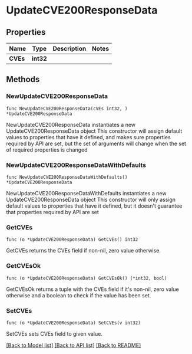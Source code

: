 # UpdateCVE200ResponseData

## Properties

Name | Type | Description | Notes
------------ | ------------- | ------------- | -------------
**CVEs** | **int32** |  | 

## Methods

### NewUpdateCVE200ResponseData

`func NewUpdateCVE200ResponseData(cVEs int32, ) *UpdateCVE200ResponseData`

NewUpdateCVE200ResponseData instantiates a new UpdateCVE200ResponseData object
This constructor will assign default values to properties that have it defined,
and makes sure properties required by API are set, but the set of arguments
will change when the set of required properties is changed

### NewUpdateCVE200ResponseDataWithDefaults

`func NewUpdateCVE200ResponseDataWithDefaults() *UpdateCVE200ResponseData`

NewUpdateCVE200ResponseDataWithDefaults instantiates a new UpdateCVE200ResponseData object
This constructor will only assign default values to properties that have it defined,
but it doesn't guarantee that properties required by API are set

### GetCVEs

`func (o *UpdateCVE200ResponseData) GetCVEs() int32`

GetCVEs returns the CVEs field if non-nil, zero value otherwise.

### GetCVEsOk

`func (o *UpdateCVE200ResponseData) GetCVEsOk() (*int32, bool)`

GetCVEsOk returns a tuple with the CVEs field if it's non-nil, zero value otherwise
and a boolean to check if the value has been set.

### SetCVEs

`func (o *UpdateCVE200ResponseData) SetCVEs(v int32)`

SetCVEs sets CVEs field to given value.



[[Back to Model list]](../README.md#documentation-for-models) [[Back to API list]](../README.md#documentation-for-api-endpoints) [[Back to README]](../README.md)


